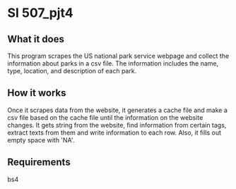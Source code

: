 # SI 507_pjt4

## What it does

This program scrapes the US national park service webpage and collect the information about parks in a csv file.
The information includes the name, type, location, and description of each park.

## How it works

Once it scrapes data from the website, it generates a cache file and make a csv file based on the cache file until the information on the website changes.
It gets string from the website, find information from certain tags, extract texts from them and write information to each row. Also, it fills out empty space with 'NA'.

## Requirements

bs4
